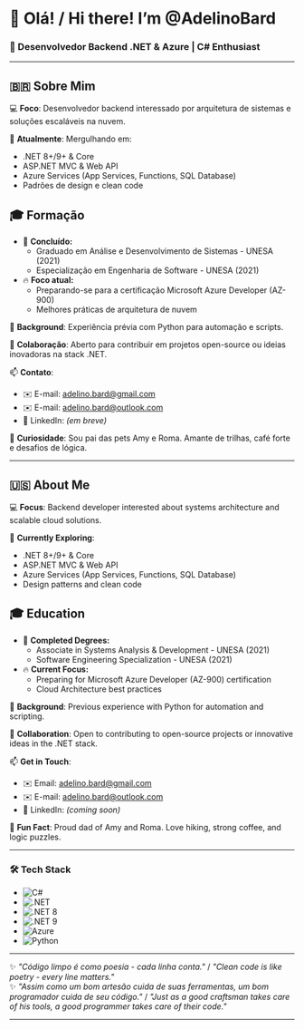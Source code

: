 # 👋 Olá! / Hi there! I’m @AdelinoBard  

### 🚀 Desenvolvedor Backend .NET & Azure | C# Enthusiast  

---  

## 🇧🇷 Sobre Mim  

💻 **Foco**: Desenvolvedor backend interessado por arquitetura de sistemas e soluções escaláveis na nuvem.  

🌱 **Atualmente**: Mergulhando em:  
- .NET 8+/9+ & Core  
- ASP.NET MVC & Web API  
- Azure Services (App Services, Functions, SQL Database)  
- Padrões de design e clean code  

## 🎓 Formação
- 🎯 **Concluído:**
  - Graduado em Análise e Desenvolvimento de Sistemas - UNESA (2021)
  - Especialização em Engenharia de Software - UNESA (2021)
- 🔥 **Foco atual:**
  - Preparando-se para a certificação Microsoft Azure Developer (AZ-900)
  - Melhores práticas de arquitetura de nuvem

🐍 **Background**: Experiência prévia com Python para automação e scripts.  

🤝 **Colaboração**: Aberto para contribuir em projetos open-source ou ideias inovadoras na stack .NET.  

📫 **Contato**:  
- ✉️ E-mail: [adelino.bard@gmail.com](mailto:adelino.bard@gmail.com)  
- ✉️ E-mail: [adelino.bard@outlook.com](mailto:adelino.bard@outlook.com)  
- 🔗 LinkedIn: *(em breve)*  

🐾 **Curiosidade**: Sou pai das pets Amy e Roma. Amante de trilhas, café forte e desafios de lógica.  

---  

## 🇺🇸 About Me  

💻 **Focus**: Backend developer interested about systems architecture and scalable cloud solutions.

🌱 **Currently Exploring**:  
- .NET 8+/9+ & Core  
- ASP.NET MVC & Web API  
- Azure Services (App Services, Functions, SQL Database)  
- Design patterns and clean code  

## 🎓 Education
- 🎯 **Completed Degrees:**
  - Associate in Systems Analysis & Development - UNESA (2021)
  - Software Engineering Specialization - UNESA (2021)
- 🔥 **Current Focus:**
  - Preparing for Microsoft Azure Developer (AZ-900) certification
  - Cloud Architecture best practices

🐍 **Background**: Previous experience with Python for automation and scripting.  

🤝 **Collaboration**: Open to contributing to open-source projects or innovative ideas in the .NET stack.  

📫 **Get in Touch**:  
- ✉️ Email: [adelino.bard@gmail.com](mailto:adelino.bard@gmail.com)  
- ✉️ E-mail: [adelino.bard@outlook.com](mailto:adelino.bard@outlook.com) 
- 🔗 LinkedIn: *(coming soon)*  

🐾 **Fun Fact**: Proud dad of Amy and Roma. Love hiking, strong coffee, and logic puzzles.  

---  

### 🛠️ Tech Stack  
- ![C#](https://img.shields.io/badge/C%23-239120?logo=c-sharp&logoColor=white)
- ![.NET](https://img.shields.io/badge/.NET-512BD4?logo=dotnet&logoColor=white)
- ![.NET 8](https://img.shields.io/badge/.NET%208-512BD4?logo=dotnet&logoColor=white)
- ![.NET 9](https://img.shields.io/badge/.NET%209-512BD4?logo=dotnet&logoColor=white)
- ![Azure](https://img.shields.io/badge/Azure-0089D6?logo=microsoft-azure&logoColor=white)
- ![Python](https://img.shields.io/badge/Python-3776AB?logo=python&logoColor=white)  

---  

✨ *"Código limpo é como poesia - cada linha conta."* / *"Clean code is like poetry - every line matters."*  
✨ *"Assim como um bom artesão cuida de suas ferramentas, um bom programador cuida de seu código."* / *"Just as a good craftsman takes care of his tools, a good programmer takes care of their code."*

---

<!---
AdelinoBard/AdelinoBard is a ✨ special ✨ repository because its `README.md` (this file) appears on your GitHub profile.
You can click the Preview link to take a look at your changes.
--->

